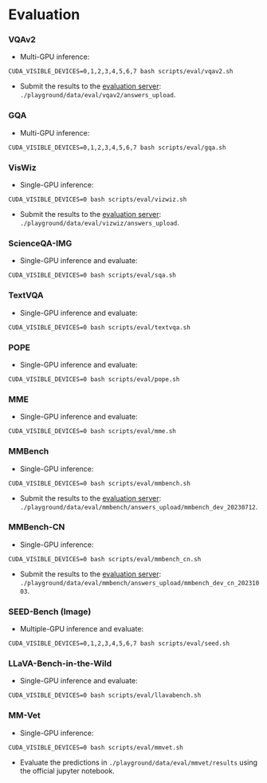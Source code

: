 # Evaluation

### VQAv2

- Multi-GPU inference:
```Shell
CUDA_VISIBLE_DEVICES=0,1,2,3,4,5,6,7 bash scripts/eval/vqav2.sh
```
- Submit the results to the [evaluation server](https://eval.ai/web/challenges/challenge-page/830/submission): `./playground/data/eval/vqav2/answers_upload`.

### GQA

- Multi-GPU inference:
```Shell
CUDA_VISIBLE_DEVICES=0,1,2,3,4,5,6,7 bash scripts/eval/gqa.sh
```

### VisWiz

- Single-GPU inference:
```Shell
CUDA_VISIBLE_DEVICES=0 bash scripts/eval/vizwiz.sh
```
- Submit the results to the [evaluation server](https://eval.ai/web/challenges/challenge-page/2185/submission): `./playground/data/eval/vizwiz/answers_upload`.

### ScienceQA-IMG

- Single-GPU inference and evaluate:
```Shell
CUDA_VISIBLE_DEVICES=0 bash scripts/eval/sqa.sh
```

### TextVQA

- Single-GPU inference and evaluate:
```Shell
CUDA_VISIBLE_DEVICES=0 bash scripts/eval/textvqa.sh
```

### POPE

- Single-GPU inference and evaluate:
```Shell
CUDA_VISIBLE_DEVICES=0 bash scripts/eval/pope.sh
```

### MME

- Single-GPU inference and evaluate:
```Shell
CUDA_VISIBLE_DEVICES=0 bash scripts/eval/mme.sh
```

### MMBench

- Single-GPU inference:
```Shell
CUDA_VISIBLE_DEVICES=0 bash scripts/eval/mmbench.sh
```
- Submit the results to the [evaluation server](https://mmbench.opencompass.org.cn/mmbench-submission): `./playground/data/eval/mmbench/answers_upload/mmbench_dev_20230712`.

### MMBench-CN

- Single-GPU inference:
```Shell
CUDA_VISIBLE_DEVICES=0 bash scripts/eval/mmbench_cn.sh
```
- Submit the results to the [evaluation server](https://mmbench.opencompass.org.cn/mmbench-submission): `./playground/data/eval/mmbench/answers_upload/mmbench_dev_cn_20231003`.


### SEED-Bench (Image)

- Multiple-GPU inference and evaluate:
```Shell
CUDA_VISIBLE_DEVICES=0,1,2,3,4,5,6,7 bash scripts/eval/seed.sh
```

### LLaVA-Bench-in-the-Wild

- Single-GPU inference and evaluate:
```Shell
CUDA_VISIBLE_DEVICES=0 bash scripts/eval/llavabench.sh
```

### MM-Vet

- Single-GPU inference:
```Shell
CUDA_VISIBLE_DEVICES=0 bash scripts/eval/mmvet.sh
```
- Evaluate the predictions in `./playground/data/eval/mmvet/results` using the official jupyter notebook.
